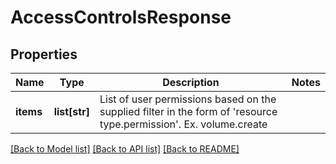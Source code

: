 # AccessControlsResponse

## Properties
Name | Type | Description | Notes
------------ | ------------- | ------------- | -------------
**items** | **list[str]** | List of user permissions based on the supplied filter in the form of &#39;resource type.permission&#39;.  Ex. volume.create | 

[[Back to Model list]](../README.md#documentation-for-models) [[Back to API list]](../README.md#documentation-for-api-endpoints) [[Back to README]](../README.md)


